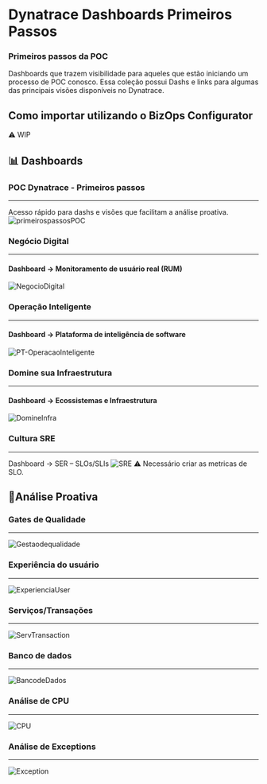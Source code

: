 # Dynatrace Dashboards Primeiros Passos

### Primeiros passos da POC
Dashboards que trazem visibilidade para aqueles que estão iniciando um processo de POC conosco. Essa coleção possui Dashs e links para algumas das principais visões disponíveis no Dynatrace.

## Como importar utilizando o BizOps Configurator
⚠️ WIP

## 📊 Dashboards
### POC Dynatrace - Primeiros passos
_____________________
Acesso rápido para dashs e visões que facilitam a análise proativa.
![primeirospassosPOC](https://user-images.githubusercontent.com/54456808/135157776-7cd31c5d-3e1e-4699-970a-8ec96f974d37.PNG)

### Negócio Digital
_____________________
#### Dashboard -> Monitoramento de usuário real (RUM)
![NegocioDigital](https://user-images.githubusercontent.com/54456808/135160954-640d99da-2851-4b09-9270-840e8fa94234.PNG)

### Operação Inteligente
_____________________
#### Dashboard -> Plataforma de inteligência de software
![PT-OperacaoInteligente](https://user-images.githubusercontent.com/54456808/135506174-91b811da-732c-497c-8730-0fcaf7f9c3b9.PNG)

### Domine sua Infraestrutura
_____________________
#### Dashboard -> Ecossistemas e Infraestrutura
![DomineInfra](https://user-images.githubusercontent.com/54456808/135161044-498d55bf-f77c-4844-9fbf-527a9106ff47.PNG)

### Cultura SRE
_____________________
Dashboard -> SER – SLOs/SLIs
![SRE](https://user-images.githubusercontent.com/54456808/135161071-8ea19d77-5b43-451f-ae35-c8103aeb976e.PNG)
⚠️ Necessário criar as metricas de SLO.

## 🔎Análise Proativa
### Gates de Qualidade
_____________________
![Gestaodequalidade](https://user-images.githubusercontent.com/54456808/135161676-d814b054-26e7-474a-a0d2-b6bbd9e2adb6.PNG)

### Experiência do usuário
_____________________
![ExperienciaUser](https://user-images.githubusercontent.com/54456808/135161720-44ff0751-1e65-4667-a2b9-b64624e758e1.PNG)

### Serviços/Transações
_____________________
![ServTransaction](https://user-images.githubusercontent.com/54456808/135161762-34c5bb48-9997-4289-b9f2-8f5f40aec778.PNG)

### Banco de dados
_____________________
![BancodeDados](https://user-images.githubusercontent.com/54456808/135161791-42a60e0c-1f86-4e18-95cf-3184bfa053e9.PNG)

### Análise de CPU
_____________________
![CPU](https://user-images.githubusercontent.com/54456808/135161855-a1cf4cb4-425a-466a-84fe-4120f9da4e4f.PNG)

### Análise de Exceptions
_____________________
![Exception](https://user-images.githubusercontent.com/54456808/135161884-03a0bec8-867f-4510-bfae-c11a8562340d.PNG)
